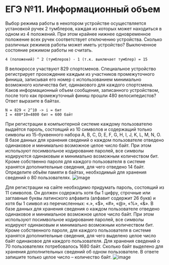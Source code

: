 # ЕГЭ №11. Информационный объем
Выбор режима работы в некотором устройстве осуществляется установкой ручек 2 тумблеров, каждая из которых может находиться в одном из 4 положений. При этом крайнее нижнее одновременное положение всех ручек соответствует отключению устройства. Сколько различных режимов работы может иметь устройство? Выключенное состояние режимом работы не считать.
```
4 (положений) ^ 2 (тумблеров) - 1 (т.к. выключает тумблер) = 15
```
В велокроссе участвуют 829 спортсменов. Специальное устройство регистрирует прохождение каждым из участников промежуточного финиша, записывая его номер с использованием минимально возможного количества бит, одинакового для каждого спортсмена. Каков информационный объем сообщения, записанного устройством, после того как промежуточный финиш прошли 480 велосипедистов? Ответ выразите в байтах.
```
N = 829 < 2^10 -> i = бит
I = 480*10=4800 бит = 600 байт
```
При регистрации в компьютерной системе каждому пользователю выдаётся пароль, состоящий из 10 символов и содержащий только символы из 15-буквенного набора A, B, C, D, E, F, G, H, I, J, K, L, M, N, O. В базе данных для хранения сведений о каждом пользователе отведено одинаковое и минимально возможное целое число байт. При этом используют посимвольное кодирование паролей, все символы кодируются одинаковым и минимально возможным количеством бит. Кроме собственно пароля для каждого пользователя в системе хранятся дополнительные сведения, для чего отведено 14 байт. Определите объём памяти в байтах, необходимый для хранения сведений о 80 пользователях.
![image](https://user-images.githubusercontent.com/70198995/172724135-f3346e08-2e98-401f-bc17-57d391c56c28.png)

Для регистрации на сайте необходимо придумать пароль, состоящий из 11 символов. Он должен содержать хотя бы 1 цифру, строчные или заглавные буквы латинского алфавита (алфавит содержит 26 букв) и хотя бы 1 символ из перечисленных: «.», «$», «#», «@», «%», «&». В базе данных для хранения сведения о каждом пользователе отведено одинаковое и минимальное возможное целое число байт. При этом используют посимвольное кодирование паролей, все символы кодируют одинаковым и минимально возможным количеством бит. Кроме собственного пароля, для каждого пользователя в системе хранятся дополнительные сведения, для чего выделено целое число байт одинаковое для каждого пользователя. Для хранения сведений о 70 пользователях потребовалось 1680 байт. Сколько байт выделено для хранения дополнительных сведений об одном пользователе. В ответе запишите только целое число – количество байт.
![image](https://user-images.githubusercontent.com/70198995/172725170-8aa06b1f-2a3b-4c03-9cb0-863ed7624c5c.png)
